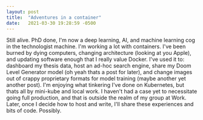 ```yaml
---
layout: post
title:  "Adventures in a container"
date:   2021-03-30 19:28:59 -0500
---
```


Still alive.  PhD done, I'm now a deep learning, AI, and machine learning cog in the technologist machine.  I'm working a lot with containers.  I've been burned by dying computers, changing architecture (looking at you Apple), and updating software enough that I really value Docker.  I've used it to: dashboard my thesis data, host an ad-hoc search engine, share my Doom Level Generator model (oh yeah thats a post for later), and change images out of crappy proprietary formats for model training (maybe another yet another post).  I'm enjoying what tinkering I've done on Kubernetes, but thats all by mini-kube and local work. I haven't had a case yet to necessitate going full production, and that is outside the realm of my group at Work.  Later, once I decide how to host and write, I'll share these experiences and bits of code.  Possibly.
